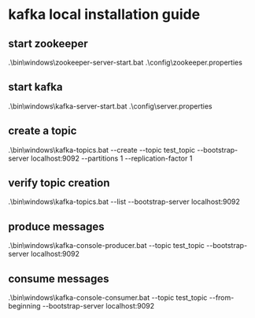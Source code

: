 # kafka local installation guide

start zookeeper
------------------------
.\bin\windows\zookeeper-server-start.bat .\config\zookeeper.properties

start kafka
------------------------------------
.\bin\windows\kafka-server-start.bat .\config\server.properties


create a topic
---------------------

.\bin\windows\kafka-topics.bat --create --topic test_topic --bootstrap-server localhost:9092 --partitions 1 --replication-factor 1

verify topic creation
----------------------------

.\bin\windows\kafka-topics.bat --list --bootstrap-server localhost:9092

produce messages
--------------------------

.\bin\windows\kafka-console-producer.bat --topic test_topic --bootstrap-server localhost:9092


consume messages
------------------------

.\bin\windows\kafka-console-consumer.bat --topic test_topic --from-beginning --bootstrap-server localhost:9092
